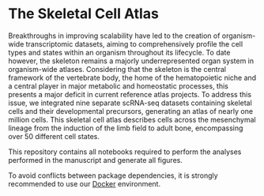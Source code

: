 # The Skeletal Cell Atlas

Breakthroughs in improving scalability have led to the creation of organism-wide transcriptomic datasets, aiming to comprehensively profile the cell types and states within an organism throughout its lifecycle. To date however, the skeleton remains a majorly underrepresented organ system in organism-wide atlases. Considering that the skeleton is the central framework of the vertebrate body, the home of the hematopoietic niche and a central player in major metabolic and homeostatic processes, this presents a major deficit in current reference atlas projects. To address this issue, we integrated nine separate scRNA-seq datasets containing skeletal cells and their developmental precursors, generating an atlas of nearly one million cells. This skeletal cell atlas describes cells across the mesenchymal lineage from the induction of the limb field to adult bone, encompassing over 50 different cell states.

This repository contains all notebooks required to perform the analyses performed in the manuscript and generate all figures.

To avoid conflicts between package dependencies, it is strongly recommended to use our [Docker](https://hub.docker.com/r/gnasello/sc-env) environment.

